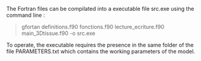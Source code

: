 The Fortran files can be compilated into a executable file src.exe using the command line :

> gfortan definitions.f90 fonctions.f90 lecture_ecriture.f90 main_3Dtissue.f90 -o src.exe

To operate, the executable requires the presence in the same folder of the file PARAMETERS.txt which contains the working parameters of the model.
